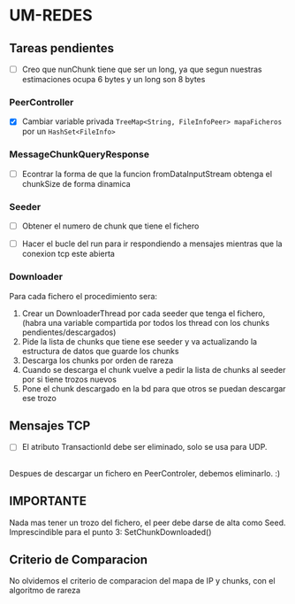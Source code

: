 # UM-REDES


## Tareas pendientes

+ [ ] Creo que nunChunk tiene que ser un long, ya que segun nuestras estimaciones ocupa 6 bytes y un long son 8 bytes

### PeerController

+ [x] Cambiar variable privada `TreeMap<String, FileInfoPeer> mapaFicheros` por un `HashSet<FileInfo>`


### MessageChunkQueryResponse

+ [ ] Econtrar la forma de que la funcion fromDataInputStream obtenga el chunkSize de forma dinamica


### Seeder

+ [ ] Obtener el numero de chunk que tiene el fichero
+ [ ] Hacer el bucle del run para ir respondiendo a mensajes mientras que la conexion tcp este abierta



### Downloader
Para cada fichero el procedimiento sera:

1. Crear un DownloaderThread por cada seeder que tenga el fichero, (habra una variable compartida por todos los thread con los chunks pendientes/descargados)
2. Pide la lista de chunks que tiene ese seeder y va actualizando la estructura de datos que guarde los chunks
3. Descarga los chunks por orden de rareza
4. Cuando se descarga el chunk vuelve a pedir la lista de chunks al seeder por si tiene trozos nuevos
5. Pone el chunk descargado en la bd para que otros se puedan descargar ese trozo

## Mensajes TCP

+ [ ] El atributo TransactionId debe ser eliminado, solo se usa para UDP.

##
Despues de descargar un fichero en PeerControler, debemos eliminarlo. :)

## IMPORTANTE
Nada mas tener un trozo del fichero, el peer debe darse de alta como Seed. Imprescindible para el punto 3: SetChunkDownloaded()

## Criterio de Comparacion
No olvidemos el criterio de comparacion del mapa de IP y chunks, con el algoritmo de rareza
